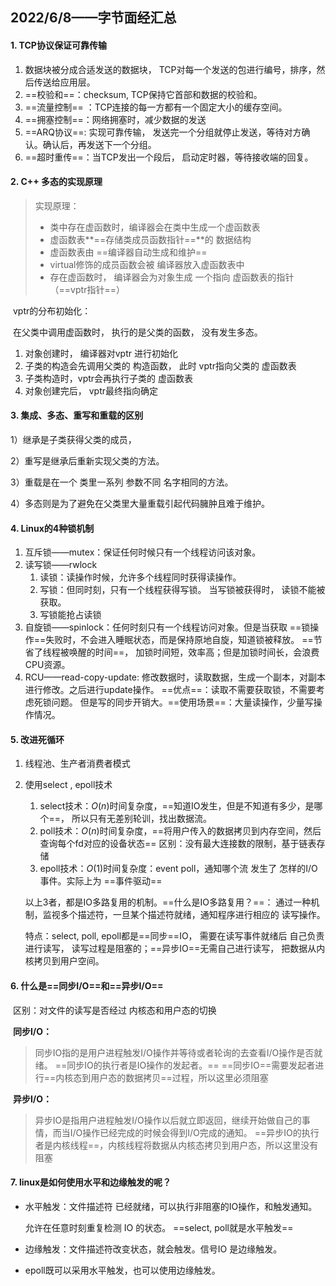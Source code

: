 ## 2022/6/8——字节面经汇总



#### 1. TCP协议保证可靠传输

1. 数据块被分成合适发送的数据块， TCP对每一个发送的包进行编号，排序，然后传送给应用层。
2. ==校验和==：checksum, TCP保持它首部和数据的校验和。
3. ==流量控制== ：TCP连接的每一方都有一个固定大小的缓存空间。
4. ==拥塞控制==：网络拥塞时，减少数据的发送
5. ==ARQ协议==: 实现可靠传输， 发送完一个分组就停止发送，等待对方确认。确认后，再发送下一个分组。
6. ==超时重传==：当TCP发出一个段后， 启动定时器，等待接收端的回复。



#### 2. C++ 多态的实现原理

> 实现原理：
>
> - 类中存在虚函数时，编译器会在类中生成一个虚函数表
> - 虚函数表**==存储类成员函数指针==**的 数据结构
> - 虚函数表由  ==编译器自动生成和维护== 
> - virtual修饰的成员函数会被 编译器放入虚函数表中
> - 存在虚函数时， 编译器会为对象生成 一个指向 虚函数表的指针（==vptr指针==）

​	vptr的分布初始化：

​		在父类中调用虚函数时， 执行的是父类的函数， 没有发生多态。

1. 对象创建时， 编译器对vptr 进行初始化
2. 子类的构造会先调用父类的 构造函数， 此时 vptr指向父类的 虚函数表
3. 子类构造时，vptr会再执行子类的 虚函数表
4. 对象创建完后， vptr最终指向确定

#### 3. 集成、多态、重写和重载的区别

1）继承是子类获得父类的成员，

2）重写是继承后重新实现父类的方法。

3）重载是在一个		类里一系列		参数不同		名字相同的方法。

4）多态则是为了避免在父类里大量重载引起代码臃肿且难于维护。

#### 4. Linux的4种锁机制

1. 互斥锁——mutex：保证任何时候只有一个线程访问该对象。
2. 读写锁——rwlock
   1. 读锁：读操作时候，允许多个线程同时获得读操作。
   2. 写锁：但同时刻，只有一个线程获得写锁。 当写锁被获得时， 读锁不能被获取。
   3. 写锁能抢占读锁
3. 自旋锁——spinlock：任何时刻只有一个线程访问对象。但是当获取 ==锁操作==失败时，不会进入睡眠状态，而是保持原地自旋，知道锁被释放。 ==节省了线程被唤醒的时间==， 加锁时间短，效率高；但是加锁时间长，会浪费CPU资源。
4. RCU——read-copy-update: 修改数据时，读取数据，生成一个副本，对副本进行修改。之后进行update操作。 ==优点==：读取不需要获取锁，不需要考虑死锁问题。 但是写的同步开销大。==使用场景==：大量读操作，少量写操作情况。

#### 5. 改进死循环

1. 线程池、生产者消费者模式

2. 使用select , epoll技术

   1. select技术：$O(n)$时间复杂度，==知道IO发生，但是不知道有多少，是哪个==， 所以只有无差别轮训，找出数据流。
   2. poll技术：$O(n)$时间复杂度，==将用户传入的数据拷贝到内存空间，然后查询每个fd对应的设备状态==      区别：没有最大连接数的限制，基于链表存储
   3. epoll技术：$O(1)$时间复杂度：event poll，通知哪个流 发生了 怎样的I/O事件。实际上为 ==事件驱动== 

   以上3者，都是IO多路复用的机制。==什么是IO多路复用？==： 通过一种机制，监视多个描述符，一旦某个描述符就绪，通知程序进行相应的 读写操作。

   特点：select, poll, epoll都是==同步==IO， 需要在读写事件就绪后 自己负责进行读写， 读写过程是阻塞的；==异步IO==无需自己进行读写， 把数据从内核拷贝到用户空间。

#### 6. 什么是==同步I/O==和==异步I/O==

​		区别：对文件的读写是否经过 内核态和用户态的切换

​	**同步I/O：**

> 同步IO指的是用户进程触发I/O操作并等待或者轮询的去查看I/O操作是否就绪。
> ==同步IO的执行者是IO操作的发起者。==
> ==同步IO==需要发起者进行==内核态到用户态的数据拷贝==过程，所以这里必须阻塞

​	**异步I/O：**

> 异步IO是指用户进程触发I/O操作以后就立即返回，继续开始做自己的事情，而当I/O操作已经完成的时候会得到I/O完成的通知。
> ==异步IO的执行者是内核线程==，内核线程将数据从内核态拷贝到用户态，所以这里没有阻塞

#### 7. linux是如何使用水平和边缘触发的呢？

- 水平触发：文件描述符 已经就绪，可以执行非阻塞的IO操作，和触发通知。

  允许在任意时刻重复检测 IO 的状态。 ==select, poll就是水平触发==

- 边缘触发：文件描述符改变状态，就会触发。信号IO 是边缘触发。

- epoll既可以采用水平触发，也可以使用边缘触发。